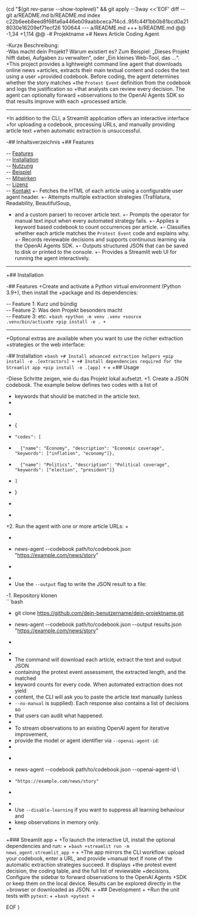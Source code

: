  (cd "$(git rev-parse --show-toplevel)" && git apply --3way <<'EOF' 
diff --git a/README.md b/README.md
index c22b6eeb8eed8f68fa6a446eb09aabbceca7f4cd..95fc44f1bb0b81bcd0a218030e16209ef71ecf26 100644
--- a/README.md
+++ b/README.md
@@ -1,34 +1,114 @@
-# Projektname
+# News Article Coding Agent
 
-Kurze Beschreibung:  
-Was macht dein Projekt? Warum existiert es? Zum Beispiel: „Dieses Projekt hilft dabei, Aufgaben zu verwalten“, oder „Ein kleines Web-Tool, das …“.
+This project provides a lightweight command line agent that downloads online news
+articles, extracts their main textual content and codes the text using a user
+provided codebook. Before coding, the agent determines whether the story matches
+the `Protest Event` definition from the codebook and logs the justification so
+that analysts can review every decision. The agent can optionally forward
+observations to the OpenAI Agents SDK so that results improve with each
+processed article.
 
----
+In addition to the CLI, a Streamlit application offers an interactive interface
+for uploading a codebook, processing URLs, and manually providing article text
+when automatic extraction is unsuccessful.
 
-## Inhaltsverzeichnis
+## Features
 
-- [Features](#features)  
-- [Installation](#installation)  
-- [Nutzung](#nutzung)  
-- [Beispiel](#beispiel)  
-- [Mitwirken](#mitwirken)  
-- [Lizenz](#lizenz)  
-- [Kontakt](#kontakt)
+- Fetches the HTML of each article using a configurable user agent header.
+- Attempts multiple extraction strategies (Trafilatura, Readability, BeautifulSoup,
+  and a custom parser) to recover article text.
+- Prompts the operator for manual text input when every automated strategy fails.
+- Applies a keyword based codebook to count occurrences per article.
+- Classifies whether each article matches the `Protest Event` code and explains why.
+- Records reviewable decisions and supports continuous learning via the OpenAI Agents SDK.
+- Outputs structured JSON that can be saved to disk or printed to the console.
+- Provides a Streamlit web UI for running the agent interactively.
 
----
+## Installation
 
-## Features
+Create and activate a Python virtual environment (Python 3.9+), then install the
+package and its dependencies:
 
-- Feature 1: Kurz und bündig  
-- Feature 2: Was dein Projekt besonders macht  
-- Feature 3: etc.
+```bash
+python -m venv .venv
+source .venv/bin/activate
+pip install -e .
+```
 
----
+Optional extras are available when you want to use the richer extraction
+strategies or the web interface:
 
-## Installation
+```bash
+# Install advanced extraction helpers
+pip install -e .[extractors]
+
+# Install dependencies required for the Streamlit app
+pip install -e .[app]
+```
+
+## Usage
 
-Diese Schritte zeigen, wie du das Projekt lokal aufsetzt.
+1. Create a JSON codebook. The example below defines two codes with a list of
+   keywords that should be matched in the article text.
+
+   ```json
+   {
+     "codes": [
+       {"name": "Economy", "description": "Economic coverage", "keywords": ["inflation", "economy"]},
+       {"name": "Politics", "description": "Political coverage", "keywords": ["election", "president"]}
+     ]
+   }
+   ```
+
+2. Run the agent with one or more article URLs:
+
+   ```bash
+   news-agent --codebook path/to/codebook.json "https://example.com/news/story"
+   ```
+
+   Use the `--output` flag to write the JSON result to a file:
 
-1. Repository klonen  
    ```bash
-   git clone https://github.com/dein-benutzername/dein-projektname.git
+   news-agent --codebook path/to/codebook.json --output results.json "https://example.com/news/story"
+   ```
+
+   The command will download each article, extract the text and output JSON
+   containing the protest event assessment, the extracted length, and the matched
+   keyword counts for every code. When automated extraction does not yield
+   content, the CLI will ask you to paste the article text manually (unless
+   `--no-manual` is supplied). Each response also contains a list of decisions so
+   that users can audit what happened.
+
+   To stream observations to an existing OpenAI agent for iterative improvement,
+   provide the model or agent identifier via `--openai-agent-id`:
+
+   ```bash
+   news-agent --codebook path/to/codebook.json --openai-agent-id <agent-id> \
+     "https://example.com/news/story"
+   ```
+
+   Use `--disable-learning` if you want to suppress all learning behaviour and
+   keep observations in memory only.
+
+### Streamlit app
+
+To launch the interactive UI, install the optional dependencies and run:
+
+```bash
+streamlit run -m news_agent.streamlit_app
+```
+
+The app mirrors the CLI workflow: upload your codebook, enter a URL, and provide
+manual text if none of the automatic extraction strategies succeed. It displays
+the protest event decision, the coding table, and the full list of reviewable
+decisions. Configure the sidebar to forward observations to the OpenAI Agents
+SDK or keep them on the local device. Results can be explored directly in the
+browser or downloaded as JSON.
+
+## Development
+
+Run the unit tests with `pytest`:
+
+```bash
+pytest
+```
 
EOF
)
